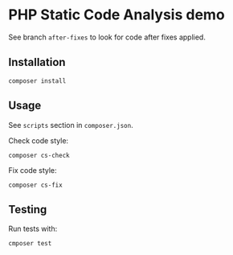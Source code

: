 # PHP Static Code Analysis demo

See branch `after-fixes` to look for code after fixes applied.

## Installation
```
composer install
```

## Usage
See `scripts` section in `composer.json`.

Check code style:
```
composer cs-check
```

Fix code style:
```
composer cs-fix
```

## Testing
Run tests with:
```
cmposer test
```
